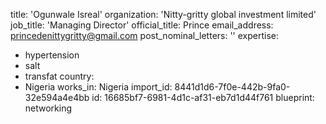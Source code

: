 title: 'Ogunwale Isreal'
organization: 'Nitty-gritty global investment limited'
job_title: 'Managing Director'
official_title: Prince
email_address: princedenittygritty@gmail.com
post_nominal_letters: ''
expertise:
  - hypertension
  - salt
  - transfat
country:
  - Nigeria
works_in: Nigeria
import_id: 8441d1d6-7f0e-442b-9fa0-32e594a4e4bb
id: 16685bf7-6981-4d1c-af31-eb7d1d44f761
blueprint: networking
